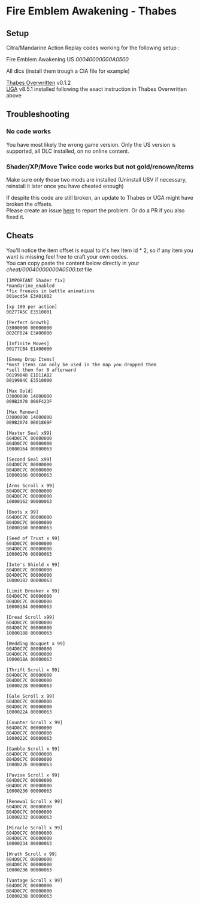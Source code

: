 # Fire Emblem Awakening - Thabes

## Setup
Citra/Mandarine Action Replay codes working for the following setup : 

Fire Emblem Awakening US  *00040000000A0500*

All dlcs (install them trough a CIA file for example)

[Thabes Overwritten](https://gamebanana.com/mods/555858) v0.1.2              
[UGA](https://gamebanana.com/mods/424187) v8.5.1 installed following the exact instruction in Thabes Overwritten above     

## Troubleshooting
### No code works
You have most likely the wrong game version. Only the US version is supported, all DLC installed, on no online content.

### Shader/XP/Move Twice code works but not gold/renown/items 
Make sure only those two mods are installed (Uninstall USV if necessary, reinstall it later once you have cheated enough)      
             
If despite this code are still broken, an update to Thabes or UGA might have broken the offsets.            
Please create an issue [here](https://github.com/Nokhal/Citra-ArCodes/issues) to report the problem. Or do a PR if you also fixed it.

## Cheats
You'll notice the item offset is equal to it's hex Item id * 2, so if any item you want is missing feel free to craft your own codes.           
You can copy paste the content below directly in your *cheat/00040000000A0500.txt* file


     
    [IMPORTANT Shader fix]
    *mandarine_enabled
    *fix freezes in battle animations
    001ecd54 E3A01002
    
    [xp 100 per action]
    00277A5C E3510001
        
    [Perfect Growth]
    D3000000 00000000
    002CF024 E3A00000
    
    [Infinite Moves]
    00177CB4 E1A00000
    
    [Enemy Drop Items]
    *most items can only be used in the map you dropped them
    *sell them for 0 afterward
    00199848 E1D11AB2
    0019984C E3510000
    
    [Max Gold]
    D3000000 14000000
    009B2A70 000F423F
    
    [Max Renown]
    D3000000 14000000
    009B2A74 0001869F
    
    [Master Seal x99]
    604D0C7C 00000000
    B04D0C7C 00000000
    10000164 00000063
    
    [Second Seal x99]
    604D0C7C 00000000
    B04D0C7C 00000000
    10000166 00000063
    
    [Arms Scroll x 99]
    604D0C7C 00000000
    B04D0C7C 00000000
    10000162 00000063
    
    [Boots x 99]
    604D0C7C 00000000
    B04D0C7C 00000000
    10000160 00000063
    
    [Seed of Trust x 99]
    604D0C7C 00000000
    B04D0C7C 00000000
    10000176 00000063
    
    [Iote's Shield x 99]
    604D0C7C 00000000
    B04D0C7C 00000000
    10000182 00000063
    
    [Limit Breaker x 99]
    604D0C7C 00000000
    B04D0C7C 00000000
    10000184 00000063
    
    [Dread Scroll x99]
    604D0C7C 00000000
    B04D0C7C 00000000
    10000188 00000063
    
    [Wedding Bouquet x 99]
    604D0C7C 00000000
    B04D0C7C 00000000
    1000018A 00000063
    
    [Thrift Scroll x 99]
    604D0C7C 00000000
    B04D0C7C 00000000
    10000228 00000063
    
    [Gale Scroll x 99]
    604D0C7C 00000000
    B04D0C7C 00000000
    1000022A 00000063
    
    [Counter Scroll x 99]
    604D0C7C 00000000
    B04D0C7C 00000000
    1000022C 00000063
    
    [Gamble Scroll x 99]
    604D0C7C 00000000
    B04D0C7C 00000000
    1000022E 00000063
    
    [Pavise Scroll x 99]
    604D0C7C 00000000
    B04D0C7C 00000000
    10000230 00000063
    
    [Renewal Scroll x 99]
    604D0C7C 00000000
    B04D0C7C 00000000
    10000232 00000063
    
    [Miracle Scroll x 99]
    604D0C7C 00000000
    B04D0C7C 00000000
    10000234 00000063
    
    [Wrath Scroll x 99]
    604D0C7C 00000000
    B04D0C7C 00000000
    10000236 00000063
    
    [Vantage Scroll x 99]
    604D0C7C 00000000
    B04D0C7C 00000000
    10000238 00000063




